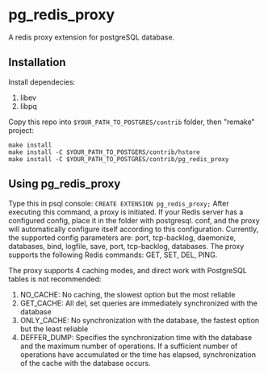 # pg_redis_proxy
A redis proxy extension for postgreSQL database.

## Installation
Install dependecies:
1) libev
2) libpq

Copy this repo into `$YOUR_PATH_TO_POSTGRES/contrib` folder,
then "remake" project:

```
make install
make install -C $YOUR_PATH_TO_POSTGERS/contrib/hstore
make install -C $YOUR_PATH_TO_POSTGRES/contrib/pg_redis_proxy
```

## Using pg_redis_proxy
Type this in psql console:
`CREATE EXTENSION pg_redis_proxy;`
After executing this command, a proxy is initiated. 
If your Redis server has a configured config, 
place it in the folder with postgresql.
conf, and the proxy will automatically configure itself 
according to this configuration. Currently, 
the supported config parameters are: 
port, tcp-backlog, daemonize, databases, bind, logfile, save, 
port, tcp-backlog, databases. 
The proxy supports the following Redis commands: GET, SET, DEL, PING.


The proxy supports 4 caching modes, and direct work with PostgreSQL tables is not recommended:
1) NO_CACHE: No caching, the slowest option but the most reliable
2) GET_CACHE: All del, set queries are immediately synchronized with the database
3) ONLY_CACHE: No synchronization with the database, the fastest option but the least reliable
4) DEFFER_DUMP: Specifies the synchronization time with the 
database and the maximum number of operations.
If a sufficient number of operations have accumulated or the time has elapsed,
synchronization of the cache with the database occurs.
